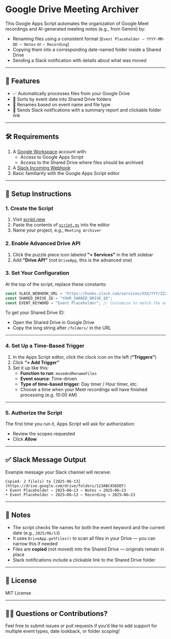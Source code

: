 # Google Drive Meeting Archiver

This Google Apps Script automates the organization of Google Meet recordings and AI-generated meeting notes (e.g., from Gemini) by:

- Renaming files using a consistent format (`Event Placeholder – YYYY-MM-DD – Notes` or `– Recording`)
- Copying them into a corresponding date-named folder inside a Shared Drive
- Sending a Slack notification with details about what was moved

---

## 🔧 Features

- ✅ Automatically processes files from your Google Drive  
- 📁 Sorts by event date into Shared Drive folders  
- 📝 Renames based on event name and file type  
- 📣 Sends Slack notifications with a summary report and clickable folder link

---

## 🛠 Requirements

1. A [Google Workspace](https://workspace.google.com/) account with:
   - Access to Google Apps Script  
   - Access to the Shared Drive where files should be archived  
2. A [Slack Incoming Webhook](https://api.slack.com/messaging/webhooks)  
3. Basic familiarity with the Google Apps Script editor  

---

## 🚀 Setup Instructions

### 1. Create the Script

1. Visit [script.new](https://script.new)  
2. Paste the contents of [`script.gs`](./script.gs) into the editor  
3. Name your project, e.g., `Meeting Archiver`  

### 2. Enable Advanced Drive API

1. Click the puzzle piece icon labeled **"+ Services"** in the left sidebar  
2. Add **"Drive API"** (not `DriveApp`, this is the advanced one)  

### 3. Set Your Configuration

At the top of the script, replace these constants:

```javascript
const SLACK_WEBHOOK_URL = "https://hooks.slack.com/services/XXX/YYY/ZZZ";
const SHARED_DRIVE_ID = "YOUR_SHARED_DRIVE_ID";
const EVENT_KEYWORD = "Event Placeholder"; // Customize to match the event you're tracking
```
To get your Shared Drive ID:  
- Open the Shared Drive in Google Drive  
- Copy the long string after `/folders/` in the URL  
---

### 4. Set Up a Time-Based Trigger

1. In the Apps Script editor, click the clock icon on the left (**“Triggers”**)  
2. Click **“+ Add Trigger”**  
3. Set it up like this:  
   - **Function to run**: `moveAndRenameFiles`  
   - **Event source**: Time-driven  
   - **Type of time-based trigger**: Day timer / Hour timer, etc.  
   - Choose a time when your Meet recordings will have finished processing (e.g. 10:00 AM)  

---

### 5. Authorize the Script

The first time you run it, Apps Script will ask for authorization:  
- Review the scopes requested  
- Click **Allow**  

---

## ✅ Slack Message Output

Example message your Slack channel will receive:
```Notes and Recording moved @ 10:00 AM  
Copied: 2 file(s) to [2025-06-13](https://drive.google.com/drive/folders/123ABC456DEF)  
• Event Placeholder – 2025–06–13 – Notes → 2025–06–13  
• Event Placeholder – 2025–06–13 – Recording → 2025–06–13
```
---

## 📎 Notes

- The script checks file names for both the event keyword and the current date (e.g., `2025/06/13`)
- It uses `DriveApp.getFiles()` to scan all files in your Drive — you can narrow this if needed
- Files are **copied** (not moved) into the Shared Drive — originals remain in place
- Slack notifications include a clickable link to the Shared Drive folder

---

## 📄 License

MIT License

---

## 🙋‍♀️ Questions or Contributions?

Feel free to submit issues or pull requests if you’d like to add support for multiple event types, date lookback, or folder scoping!
